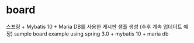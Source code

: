 board
=====
스프링 + Mybatis 10 + Maria DB를 사용한 게시판 샘플 생성
(추후 계속 업데이트 예정)
sample board example using spring 3.0 + mybatis 10 + maria db
